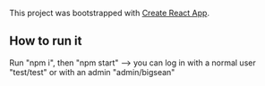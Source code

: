 This project was bootstrapped with [Create React App](https://github.com/facebook/create-react-app).

## How to run it

Run "npm i", then "npm start" --> you can log in with a normal user "test/test" or with an admin "admin/bigsean"


